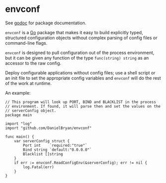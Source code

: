 envconf
=======

See [godoc](http://godoc.org/github.com/DanielBryan/envconf) for package documentation.

`envconf` is a [Go](http://golang.org) package that makes it easy to build
explicitly typed, structured configuration objects without complex parsing of
config files or command-line flags.

`envconf` is designed to pull configuration out of the process environment, but
it can be given any function of the type `func(string) string` as an accessor
to the raw config.

Deploy configurable applications without config files; use a shell script or an
init file to set the appropriate config variables and `envconf` will do the
rest of the work at runtime.

An example:

```golang
// This program will look up PORT, BIND and BLACKLIST in the process
// environment. If found, it will parse then and set the values on the
// serverConfig object.
package main

import "log"
import "github.com/DanielBryan/envconf"

func main() {
	var serverConfig struct {
		Port int    `required:"true"`
		Bind string `default:"0.0.0.0"`
		Blacklist []string
	}
	if err := envconf.ReadConfigEnv(&serverConfig); err != nil {
		log.Fatal(err)
	}
}
```
